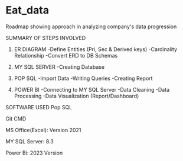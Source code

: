 # Eat_data
Roadmap showing approach in analyzing company's data progression 

SUMMARY OF STEPS INVOLVED

1. ER DIAGRAM
-Define Entities (Pri, Sec & Derived keys) 
-Cardinality Relationship
-Convert ERD to DB Schemas


2. MY SQL SERVER
-Creating Database

3. POP SQL
-Import Data
-Writing Queries
-Creating Report

2. POWER BI
-Connecting to MY SQL Server
-Data Cleaning
-Data Processing
-Data Visualization (Report/Dashboard)


SOFTWARE USED
Pop SQL

Git CMD

MS Office(Excel): Version 2021

MY SQL Server: 8.3

Power Bi: 2023 Version
